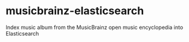musicbrainz-elasticsearch
=========================

Index music album from the MusicBrainz open music encyclopedia into Elasticsearch
